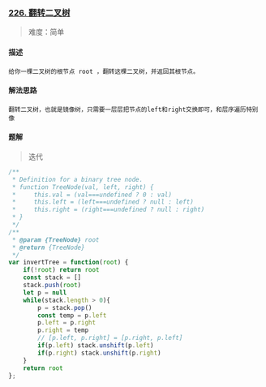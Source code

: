 ### [226. 翻转二叉树](https://leetcode.cn/problems/invert-binary-tree/)

> 难度：简单

#### 描述
```
给你一棵二叉树的根节点 root ，翻转这棵二叉树，并返回其根节点。
```

#### 解法思路
```
翻转二叉树，也就是镜像树，只需要一层层把节点的left和right交换即可，和层序遍历特别像
```

#### 题解

> 迭代

```JavaScript
/**
 * Definition for a binary tree node.
 * function TreeNode(val, left, right) {
 *     this.val = (val===undefined ? 0 : val)
 *     this.left = (left===undefined ? null : left)
 *     this.right = (right===undefined ? null : right)
 * }
 */
/**
 * @param {TreeNode} root
 * @return {TreeNode}
 */
var invertTree = function(root) {
    if(!root) return root
    const stack = []
    stack.push(root)
    let p = null
    while(stack.length > 0){
        p = stack.pop()
        const temp = p.left
        p.left = p.right
        p.right = temp
        // [p.left, p.right] = [p.right, p.left]
        if(p.left) stack.unshift(p.left)
        if(p.right) stack.unshift(p.right)
    }
    return root
};
```